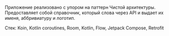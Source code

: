 Приложение реализовано с упором на паттерн Чистой архитектуры. Предоставляет собой справочник, который слова через API и выдает их именя, аббривиатуру и логотип.

Стек: Koin, Kotlin coroutines, Room, Kotlin, Flow, Jetpack Compose, Retrofit
